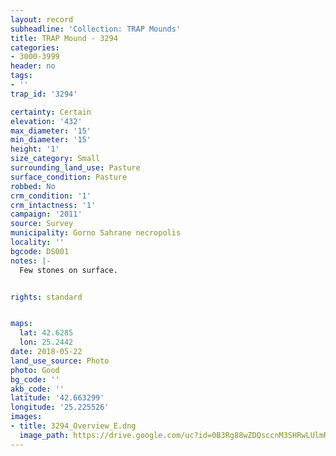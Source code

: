 ```yaml
---
layout: record
subheadline: 'Collection: TRAP Mounds'
title: TRAP Mound - 3294
categories:
- 3000-3999
header: no
tags:
- ''
trap_id: '3294'

certainty: Certain
elevation: '432'
max_diameter: '15'
min_diameter: '15'
height: '1'
size_category: Small
surrounding_land_use: Pasture
surface_condition: Pasture
robbed: No
crm_condition: '1'
crm_intactness: '1'
campaign: '2011'
source: Survey
municipality: Gorno Sahrane necropolis
locality: ''
bgcode: DS001
notes: |-
  Few stones on surface.


rights: standard


maps:
  lat: 42.6285
  lon: 25.2442
date: 2018-05-22
land_use_source: Photo
photo: Good
bg_code: ''
akb_code: ''
latitude: '42.663299'
longitude: '25.225526'
images:
- title: 3294_Overview_E.dng
  image_path: https://drive.google.com/uc?id=0B3Rg88wZDQsccnM3SHRwLUlmRnc
---
```

